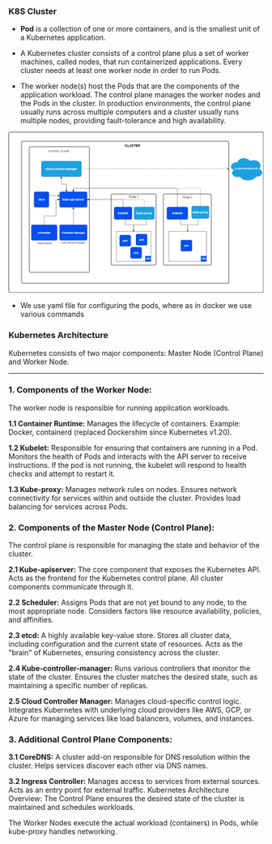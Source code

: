 ### K8S Cluster
- <b>Pod</b> is a collection of one or more containers, and is the smallest unit of a Kubernetes application.

- A Kubernetes cluster consists of a control plane plus a set of worker machines, called nodes, that run containerized applications. Every cluster needs at least one worker node in order to run Pods.

- The worker node(s) host the Pods that are the components of the application workload. The control plane manages the worker nodes and the Pods in the cluster. In production environments, the control plane usually runs across multiple computers and a cluster usually runs multiple nodes, providing fault-tolerance and high availability.

![alt text](image.png)

- We use yaml file for configuring the pods, where as in docker we use various commands

### Kubernetes Architecture
Kubernetes consists of two major components: Master Node (Control Plane) and Worker Node.

<hr>

### 1. Components of the Worker Node:
The worker node is responsible for running application workloads.

<b>1.1 Container Runtime:</b>
Manages the lifecycle of containers.
Example: Docker, containerd (replaced Dockershim since Kubernetes v1.20).

<b>1.2 Kubelet:</b>
Responsible for ensuring that containers are running in a Pod.
Monitors the health of Pods and interacts with the API server to receive instructions.
If the pod is not running, the kubelet will respond to health checks and attempt to restart it.

<b>1.3 Kube-proxy:</b>
Manages network rules on nodes.
Ensures network connectivity for services within and outside the cluster.
Provides load balancing for services across Pods.

### 2. Components of the Master Node (Control Plane):
The control plane is responsible for managing the state and behavior of the cluster.<br>

<b>2.1 Kube-apiserver:</b>
The core component that exposes the Kubernetes API.
Acts as the frontend for the Kubernetes control plane.
All cluster components communicate through it.

<b>2.2 Scheduler:</b>
Assigns Pods that are not yet bound to any node, to the most appropriate node.
Considers factors like resource availability, policies, and affinities.

<b>2.3 etcd:</b>
A highly available key-value store.
Stores all cluster data, including configuration and the current state of resources.
Acts as the "brain" of Kubernetes, ensuring consistency across the cluster.

<b>2.4 Kube-controller-manager:</b>
Runs various controllers that monitor the state of the cluster.
Ensures the cluster matches the desired state, such as maintaining a specific number of replicas.

<b>2.5 Cloud Controller Manager:</b>
Manages cloud-specific control logic.
Integrates Kubernetes with underlying cloud providers like AWS, GCP, or Azure for managing services like load balancers, volumes, and instances.

### 3. Additional Control Plane Components:

<b>3.1 CoreDNS:</b>
A cluster add-on responsible for DNS resolution within the cluster.
Helps services discover each other via DNS names.

<b>3.2 Ingress Controller:</b>
Manages access to services from external sources.
Acts as an entry point for external traffic.
Kubernetes Architecture Overview:
The Control Plane ensures the desired state of the cluster is maintained and schedules workloads.

The Worker Nodes execute the actual workload (containers) in Pods, while kube-proxy handles networking.
